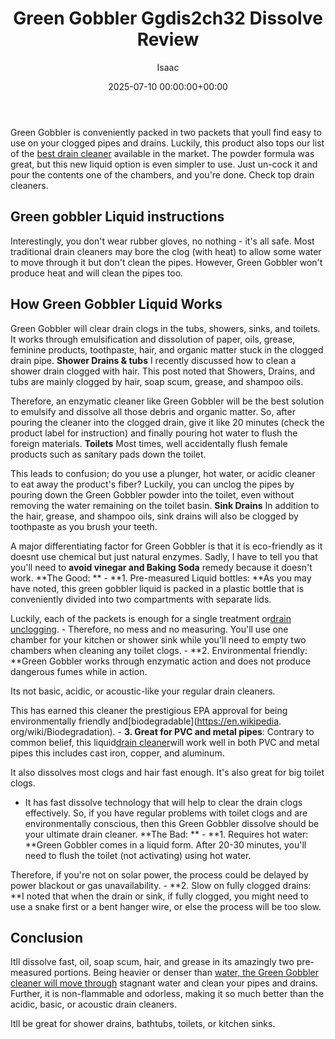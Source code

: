 ﻿---
title: Green Gobbler Ggdis2ch32 Dissolve Review
description: Green Gobbler is conveniently packed in two packets that youll find easy to use on your clogged pipes and drains. Luckily, this product also tops our list of...
slug: /green-gobbler-ggdis2ch32-dissolve-review/
date: 2025-07-10 00:00:00+00:00
lastmod: 2025-07-10 00:00:00+03:00
author: Isaac
categories:
- Drains
- Product Reviews
tags:
- drains
- gobbler
- ggdis2ch32
layout: post
---

Green Gobbler is conveniently packed in two packets that youll find easy to use on your clogged pipes and drains. Luckily, this product also tops our list of the [best drain cleaner](https://pestpolicy.com/best-drain-cleaner//) available in the market. The powder formula was great, but this new liquid option is even simpler to use. Just un-cock it and pour the contents one of the chambers, and you're done. Check top drain cleaners.

##  Green gobbler Liquid instructions

Interestingly, you don't wear rubber gloves, no nothing - it's all safe. Most traditional drain cleaners may bore the clog (with heat) to allow some water to move through it but don't clean the pipes. However, Green Gobbler won't produce heat and will clean the pipes too.

##  How Green Gobbler Liquid Works

Green Gobbler will clear drain clogs in the tubs, showers, sinks, and toilets. It works through emulsification and dissolution of paper, oils, grease, feminine products, toothpaste, hair, and organic matter stuck in the clogged drain pipe. **Shower Drains & tubs** I recently discussed how to clean a shower drain clogged with hair. This post noted that Showers, Drains, and tubs are mainly clogged by hair, soap scum, grease, and shampoo oils.

Therefore, an enzymatic cleaner like Green Gobbler will be the best solution to emulsify and dissolve all those debris and organic matter. So, after pouring the cleaner into the clogged drain, give it like 20 minutes (check the product label for instruction) and finally pouring hot water to flush the foreign materials. **Toilets** Most times, well accidentally flush female products such as sanitary pads down the toilet.

This leads to confusion; do you use a plunger, hot water, or acidic cleaner to eat away the product's fiber? Luckily, you can unclog the pipes by pouring down the Green Gobbler powder into the toilet, even without removing the water remaining on the toilet basin. **Sink Drains** In addition to the hair, grease, and shampoo oils, sink drains will also be clogged by toothpaste as you brush your teeth.

A major differentiating factor for Green Gobbler is that it is eco-friendly as it doesnt use chemical but just natural enzymes. Sadly, I have to tell you that you'll need to **avoid vinegar and Baking Soda** remedy because it doesn't work. **The Good: ** - **1. Pre-measured Liquid bottles: **As you may have noted, this green gobbler liquid is packed in a plastic bottle that is conveniently divided into two compartments with separate lids.

Luckily, each of the packets is enough for a single treatment or[drain unclogging](https://pestpolicy.com/how-drain-cleaners-work/). - Therefore, no mess and no measuring. You'll use one chamber for your kitchen or shower sink while you'll need to empty two chambers when cleaning any toilet clogs. - **2. Environmental friendly: **Green Gobbler works through enzymatic action and does not produce dangerous fumes while in action.

Its not basic, acidic, or acoustic-like your regular drain cleaners.

This has earned this cleaner the prestigious EPA approval for being environmentally friendly and[biodegradable](https://en.wikipedia. org/wiki/Biodegradation). - **3. Great for PVC and metal pipes**: Contrary to common belief, this liquid[drain cleaner](https://pestpolicy.com/xionlab-safer-drain-opener-review/)will work well in both PVC and metal pipes this includes cast iron, copper, and aluminum.

It also dissolves most clogs and hair fast enough. It's also great for big toilet clogs.

- It has fast dissolve technology that will help to clear the drain clogs effectively. So, if you have regular problems with toilet clogs and are environmentally conscious, then this Green Gobbler dissolve should be your ultimate drain cleaner. **The Bad: ** - **1. Requires hot water: **Green Gobbler comes in a liquid form. After 20-30 minutes, you'll need to flush the toilet (not activating) using hot water.

Therefore, if you're not on solar power, the process could be delayed by power blackout or gas unavailability. - **2. Slow on fully clogged drains: **I noted that when the drain or sink, if fully clogged, you might need to use a snake first or a bent hanger wire, or else the process will be too slow.

##  Conclusion

Itll dissolve fast, oil, soap scum, hair, and grease in its amazingly two pre-measured portions. Being heavier or denser than [water, the Green Gobbler cleaner will move through](https://pestpolicy.com/how-to-unclog-a-bathtub-drain-with-standing-water/) stagnant water and clean your pipes and drains. Further, it is non-flammable and odorless, making it so much better than the acidic, basic, or acoustic drain cleaners.

Itll be great for shower drains, bathtubs, toilets, or kitchen sinks.

